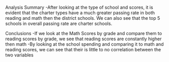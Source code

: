 Analysis Summary
-After looking at the type of school and scores, it is evident that the charter types have a much greater passing rate in both reading and math then the district schools. We can also see that the top 5 schools in overall passing rate are charter schools.

Conclusions
-If we look at the Math Scores by grade and compare them to reading scores by grade, we see that reading scores are constantly higher then math
-By looking at the school spending and comparing it to math and reading scores, we can see that their is little to no correlation between the two variables
